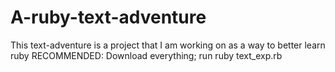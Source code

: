 # A-ruby-text-adventure

This text-adventure is a project that I am working on as a way to better learn ruby
RECOMMENDED: Download everything; run ruby text_exp.rb
